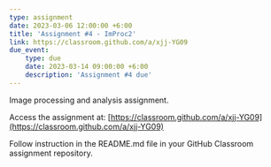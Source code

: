 ```yaml
---
type: assignment
date: 2023-03-06 12:00:00 +6:00
title: 'Assignment #4 - ImProc2'
link: https://classroom.github.com/a/xjj-YG09
due_event: 
    type: due
    date: 2023-03-14 09:00:00 +6:00
    description: 'Assignment #4 due'
---
```

Image processing and analysis assignment.  

Access the assignment at: [https://classroom.github.com/a/xjj-YG09](https://classroom.github.com/a/xjj-YG09)  

Follow instruction in the README.md file in your GitHub Classroom assignment repository.
